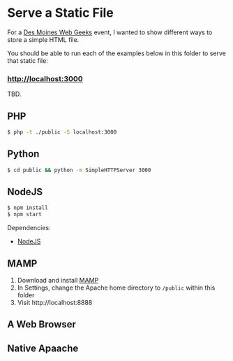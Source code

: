 # Serve a Static File

For a [Des Moines Web Geeks](http://www.dsmwebgeeks.com) event, I wanted to show different ways to store a simple HTML file.

You should be able to run each of the examples below in this folder to serve that static file:

### [http://localhost:3000](http://localhost:3000)

TBD.

## PHP

```sh
$ php -t ./public -S localhost:3000
```

## Python

```sh
$ cd public && python -m SimpleHTTPServer 3000
```

## NodeJS

```sh
$ npm install
$ npm start
```

Dependencies:

- [NodeJS](https://nodejs.org/)

## MAMP

1. Download and install [MAMP](https://www.mamp.info/en/)
1. In Settings, change the Apache home directory to `/public` within this folder
1. Visit http://localhost:8888

## A Web Browser

## Native Apaache
